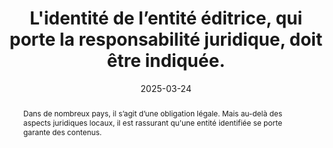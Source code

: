 ---
title: L'identité de l’entité éditrice, qui porte la responsabilité juridique, doit être indiquée.
abstract: Dans de nombreux pays, il s’agit d’une obligation légale. Mais au-delà des aspects juridiques locaux, il est rassurant qu'une entité identifiée se porte garante des contenus.
categories: 
    - "identification"
agrege: O4096-E012
opquast: '4 096'
indiceebook: '012'
description: "Règle n°12"
before: "011"
weight: "12"
after: "014"
actif: '1'
layout: rules
date: 2025-03-24
tags: 
    - "Juridique"
    - "Confiance"
objectif: 
    - "Permettre aux personnes d’identifier sans ambiguïté un interlocuteur capable de répondre aux questions ou d’assumer les responsabilités liées auc contenus."
    - "Rassurer l'utilisateur en lui permettant d'identifier directement l'entité responsable."
    - "Améliorer la prise en compte des contenus par les moteurs de recherche et outils d’indexation."
Meo: 
    - "Le nom de l’entité éditrice est écrit dans le corps de l'ouvrage, dans une section identifiée, le plus souvent intitulée mention légales et identifiée avec le role `doc-copyright` dans le code."
    - "Le nom de la maison d'édition est indiqué dans le fichier OPF grace à l'élément `dc:publisher`."
    - "Le nom de la maison d'édition est indiqué dans la fiche ONIX."
Controle: 
    - "Vérifier la présence du nom de l'entité éditirce dans le corps de l'ouvrage, dans une partie identifiée."
    - "Vérifier dans un lecteur d'EPUB de qualité, que le nom de l'entité éditrice est bien présent dans la fiche livre"
    - "Alternativement, il est possible de se référer au rapport ACE ou à la sortie du Readium Go Tool Kit qui reprennent ces éléments."
    - "Vérifier auprès des diffuseurs que cette information est présente et correcte."
    - "Vérifier sur les sites de prêt ou de vente en ligne que cette information est présente et correcte."
epubcheck: false
ace: true
humancheck: true
ReadiumGoToolkit: true
Source: 
    - "Opquast"
    - "Ateliers"
Referentiel: 
    - "[ONIX liste 3 code 01](https://ns.editeur.org/onix/en/3/01)"
    - "[Schema.org Publisher](https://schema.org/publisher)"
steps: 
    - "Projet éditorial"
---